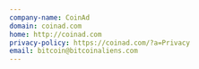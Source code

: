 ```yaml
---
company-name: CoinAd
domain: coinad.com
home: http://coinad.com
privacy-policy: https://coinad.com/?a=Privacy
email: bitcoin@bitcoinaliens.com
---
```




